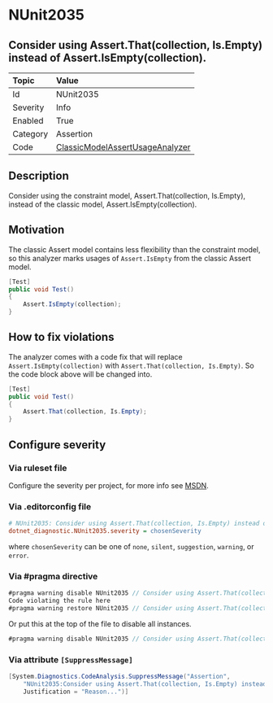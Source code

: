 # NUnit2035

## Consider using Assert.That(collection, Is.Empty) instead of Assert.IsEmpty(collection).

| Topic    | Value
| :--      | :--
| Id       | NUnit2035
| Severity | Info
| Enabled  | True
| Category | Assertion
| Code     | [ClassicModelAssertUsageAnalyzer](https://github.com/nunit/nunit.analyzers/blob/0.5.0/src/nunit.analyzers/ClassicModelAssertUsage/ClassicModelAssertUsageAnalyzer.cs)

## Description

Consider using the constraint model, Assert.That(collection, Is.Empty), instead of the classic model, Assert.IsEmpty(collection).

## Motivation

The classic Assert model contains less flexibility than the constraint model,
so this analyzer marks usages of `Assert.IsEmpty` from the classic Assert model.

```csharp
[Test]
public void Test()
{
    Assert.IsEmpty(collection);
}
```

## How to fix violations

The analyzer comes with a code fix that will replace `Assert.IsEmpty(collection)` with
`Assert.That(collection, Is.Empty)`. So the code block above will be changed into.

```csharp
[Test]
public void Test()
{
    Assert.That(collection, Is.Empty);
}
```

<!-- start generated config severity -->
## Configure severity

### Via ruleset file

Configure the severity per project, for more info see [MSDN](https://msdn.microsoft.com/en-us/library/dd264949.aspx).

### Via .editorconfig file

```ini
# NUnit2035: Consider using Assert.That(collection, Is.Empty) instead of Assert.IsEmpty(collection).
dotnet_diagnostic.NUnit2035.severity = chosenSeverity
```

where `chosenSeverity` can be one of `none`, `silent`, `suggestion`, `warning`, or `error`.

### Via #pragma directive

```csharp
#pragma warning disable NUnit2035 // Consider using Assert.That(collection, Is.Empty) instead of Assert.IsEmpty(collection).
Code violating the rule here
#pragma warning restore NUnit2035 // Consider using Assert.That(collection, Is.Empty) instead of Assert.IsEmpty(collection).
```

Or put this at the top of the file to disable all instances.

```csharp
#pragma warning disable NUnit2035 // Consider using Assert.That(collection, Is.Empty) instead of Assert.IsEmpty(collection).
```

### Via attribute `[SuppressMessage]`

```csharp
[System.Diagnostics.CodeAnalysis.SuppressMessage("Assertion",
    "NUnit2035:Consider using Assert.That(collection, Is.Empty) instead of Assert.IsEmpty(collection).",
    Justification = "Reason...")]
```
<!-- end generated config severity -->
